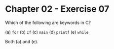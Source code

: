# Chapter 02 - Exercise 07

Which of the following are keywords in C?  

(a) `for`
(b) `If`
(c) `main`
(d) `printf`
(e) `while`

Both (a) and (e).  
